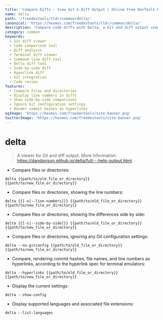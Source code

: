 ```yaml
---
title: 'Compare Diffs - View Git & Diff Output | Online Free DevTools by Hexmos'
name: delta
path: '/freedevtools/tldr/common/delta/'
canonical: 'https://hexmos.com/freedevtools/tldr/common/delta/'
description: 'Compare code diffs with Delta, a Git and diff output viewer. Analyze changes and identify issues. Free online tool, no registration required.'
category: common
keywords:
  - Git diff viewer
  - Code comparison tool
  - Diff analysis
  - Terminal diff viewer
  - Command-line diff tool
  - Delta diff tool
  - Side-by-side diff
  - Hyperlink diff
  - Git integration
  - Code review
features:
  - Compare files and directories
  - Display line numbers in diffs
  - Show side-by-side comparisons
  - Ignore Git configuration settings
  - Render commit hashes as hyperlinks
ogImage: 'https://hexmos.com/freedevtools/site-banner.png'
twitterImage: 'https://hexmos.com/freedevtools/site-banner.png'
---
```


# delta

> A viewer for Git and diff output.
> More information: <https://dandavison.github.io/delta/full---help-output.html>.

- Compare files or directories:

`delta {{path/to/old_file_or_directory}} {{path/to/new_file_or_directory}}`

- Compare files or directories, showing the line numbers:

`delta {{[-n|--line-numbers]}} {{path/to/old_file_or_directory}} {{path/to/new_file_or_directory}}`

- Compare files or directories, showing the differences side by side:

`delta {{[-s|--side-by-side]}} {{path/to/old_file_or_directory}} {{path/to/new_file_or_directory}}`

- Compare files or directories, ignoring any Git configuration settings:

`delta --no-gitconfig {{path/to/old_file_or_directory}} {{path/to/new_file_or_directory}}`

- Compare, rendering commit hashes, file names, and line numbers as hyperlinks, according to the hyperlink spec for terminal emulators:

`delta --hyperlinks {{path/to/old_file_or_directory}} {{path/to/new_file_or_directory}}`

- Display the current settings:

`delta --show-config`

- Display supported languages and associated file extensions:

`delta --list-languages`
